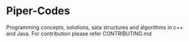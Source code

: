 # Piper-Codes
Programming concepts, solutions, sata structures and  algorithms in c++ and Java. 
For contribution please refer CONTRIBUTING.md




